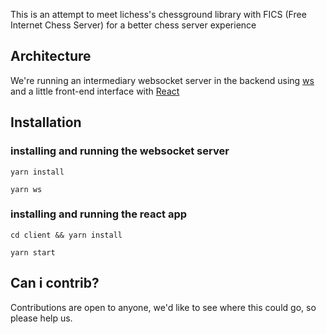 This is an attempt to meet lichess's chessground library with FICS (Free Internet Chess Server) for a better chess server experience

## Architecture

We're running an intermediary websocket server in the backend using [ws](https://github.com/websockets/ws) and a little front-end interface with [React](https://github.com/facebook/react/)

## Installation

### installing and running the websocket server

```
yarn install
```

```
yarn ws
```

### installing and running the react app

```
cd client && yarn install
```

```
yarn start
```

## Can i contrib?

Contributions are open to anyone, we'd like to see where this could go, so please help us.
